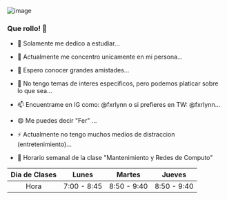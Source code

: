 ![image](https://user-images.githubusercontent.com/99674858/154787957-f672695b-fe35-4889-8484-210977db30a9.png)



### Que rollo! 👋

- 🔭 Solamente me dedico a estudiar...
- 🌱 Actualmente me concentro unicamente en mi persona...
- 👯 Espero conocer grandes amistades...
- 💬 No tengo temas de interes especificos, pero podemos platicar sobre lo que sea...
- 📫 Encuentrame en IG como: @fxrlynn o si prefieres en TW: @fxrlynn...
- 😄 Me puedes decir "Fer" ...
- ⚡ Actualmente no tengo muchos medios de distraccion (entretenimiento)...

- 📅 Horario semanal de la clase "Mantenimiento y Redes de Computo"


| Dia de Clases |    Lunes    |    Martes   |    Jueves   |
|:-------------:|:-----------:|:-----------:|:-----------:|
|     Hora      | 7:00 - 8:45 | 8:50 - 9:40 | 8:50 - 9:40 |
